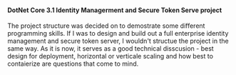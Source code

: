 #### DotNet Core 3.1 Identity Managerment and Secure Token Serve project

<p>The project structure was decided on to demostrate some different programming skills. If I was to design and build out a full enterprise identity management and secure token server, I wouldn't structue the project in the same way. As it is now, it serves as a good technical disscusion - best design for deployment, horizontal or verticale scaling and how best to contaierize are questions that come to mind.</p>
